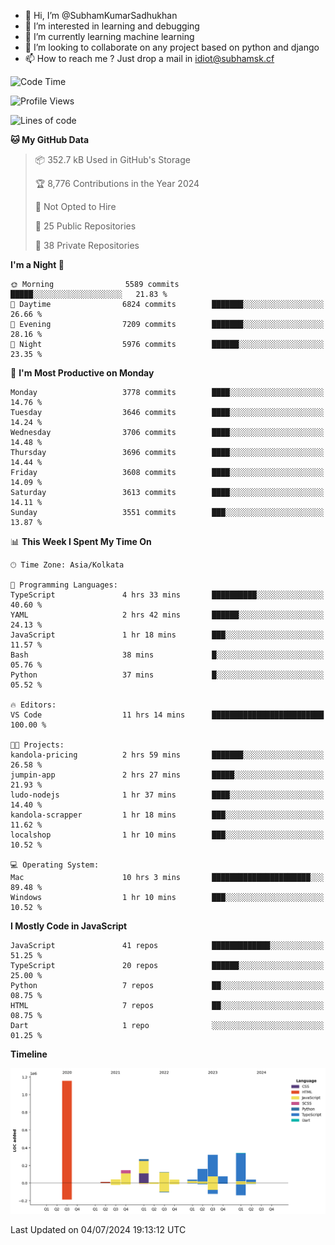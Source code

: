 - 👋 Hi, I’m @SubhamKumarSadhukhan
- 👀 I’m interested in learning and debugging
- 🌱 I’m currently learning machine learning
- 💞️ I’m looking to collaborate on any project based on python and django
- 📫 How to reach me ?
      Just drop a mail in idiot@subhamsk.cf

<!---
SubhamKumarSadhukhan/SubhamKumarSadhukhan is a ✨ special ✨ repository because its `README.md` (this file) appears on your GitHub profile.
You can click the Preview link to take a look at your changes.
--->


<!--START_SECTION:waka-->
![Code Time](http://img.shields.io/badge/Code%20Time-2%2C284%20hrs%2024%20mins-blue)

![Profile Views](http://img.shields.io/badge/Profile%20Views-0-blue)

![Lines of code](https://img.shields.io/badge/From%20Hello%20World%20I%27ve%20Written-2.7%20million%20lines%20of%20code-blue)

**🐱 My GitHub Data** 

> 📦 352.7 kB Used in GitHub's Storage 
 > 
> 🏆 8,776 Contributions in the Year 2024
 > 
> 🚫 Not Opted to Hire
 > 
> 📜 25 Public Repositories 
 > 
> 🔑 38 Private Repositories 
 > 
**I'm a Night 🦉** 

```text
🌞 Morning                5589 commits        █████░░░░░░░░░░░░░░░░░░░░   21.83 % 
🌆 Daytime                6824 commits        ███████░░░░░░░░░░░░░░░░░░   26.66 % 
🌃 Evening                7209 commits        ███████░░░░░░░░░░░░░░░░░░   28.16 % 
🌙 Night                  5976 commits        ██████░░░░░░░░░░░░░░░░░░░   23.35 % 
```
📅 **I'm Most Productive on Monday** 

```text
Monday                   3778 commits        ████░░░░░░░░░░░░░░░░░░░░░   14.76 % 
Tuesday                  3646 commits        ████░░░░░░░░░░░░░░░░░░░░░   14.24 % 
Wednesday                3706 commits        ████░░░░░░░░░░░░░░░░░░░░░   14.48 % 
Thursday                 3696 commits        ████░░░░░░░░░░░░░░░░░░░░░   14.44 % 
Friday                   3608 commits        ████░░░░░░░░░░░░░░░░░░░░░   14.09 % 
Saturday                 3613 commits        ████░░░░░░░░░░░░░░░░░░░░░   14.11 % 
Sunday                   3551 commits        ███░░░░░░░░░░░░░░░░░░░░░░   13.87 % 
```


📊 **This Week I Spent My Time On** 

```text
🕑︎ Time Zone: Asia/Kolkata

💬 Programming Languages: 
TypeScript               4 hrs 33 mins       ██████████░░░░░░░░░░░░░░░   40.60 % 
YAML                     2 hrs 42 mins       ██████░░░░░░░░░░░░░░░░░░░   24.13 % 
JavaScript               1 hr 18 mins        ███░░░░░░░░░░░░░░░░░░░░░░   11.57 % 
Bash                     38 mins             █░░░░░░░░░░░░░░░░░░░░░░░░   05.76 % 
Python                   37 mins             █░░░░░░░░░░░░░░░░░░░░░░░░   05.52 % 

🔥 Editors: 
VS Code                  11 hrs 14 mins      █████████████████████████   100.00 % 

🐱‍💻 Projects: 
kandola-pricing          2 hrs 59 mins       ███████░░░░░░░░░░░░░░░░░░   26.58 % 
jumpin-app               2 hrs 27 mins       █████░░░░░░░░░░░░░░░░░░░░   21.93 % 
ludo-nodejs              1 hr 37 mins        ████░░░░░░░░░░░░░░░░░░░░░   14.40 % 
kandola-scrapper         1 hr 18 mins        ███░░░░░░░░░░░░░░░░░░░░░░   11.62 % 
localshop                1 hr 10 mins        ███░░░░░░░░░░░░░░░░░░░░░░   10.52 % 

💻 Operating System: 
Mac                      10 hrs 3 mins       ██████████████████████░░░   89.48 % 
Windows                  1 hr 10 mins        ███░░░░░░░░░░░░░░░░░░░░░░   10.52 % 
```

**I Mostly Code in JavaScript** 

```text
JavaScript               41 repos            █████████████░░░░░░░░░░░░   51.25 % 
TypeScript               20 repos            ██████░░░░░░░░░░░░░░░░░░░   25.00 % 
Python                   7 repos             ██░░░░░░░░░░░░░░░░░░░░░░░   08.75 % 
HTML                     7 repos             ██░░░░░░░░░░░░░░░░░░░░░░░   08.75 % 
Dart                     1 repo              ░░░░░░░░░░░░░░░░░░░░░░░░░   01.25 % 
```



**Timeline**

![Lines of Code chart](https://raw.githubusercontent.com/SubhamKumarSadhukhan/SubhamKumarSadhukhan/main/assets/bar_graph.png)


 Last Updated on 04/07/2024 19:13:12 UTC
<!--END_SECTION:waka-->
